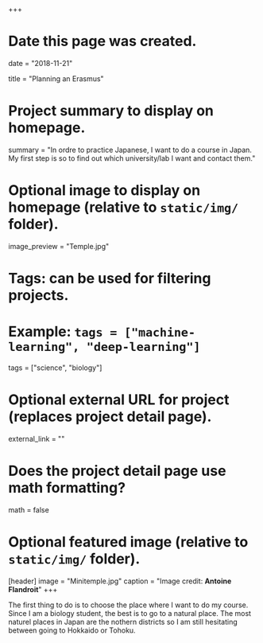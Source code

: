 +++
# Date this page was created.
date = "2018-11-21"


title = "Planning an Erasmus"

# Project summary to display on homepage.
summary = "In ordre to practice Japanese, I want to do a course in Japan. My first step is so to find out which university/lab I want and contact them."

# Optional image to display on homepage (relative to `static/img/` folder).
image_preview = "Temple.jpg"

# Tags: can be used for filtering projects.
# Example: `tags = ["machine-learning", "deep-learning"]`
tags = ["science", "biology"]

# Optional external URL for project (replaces project detail page).
external_link = ""

# Does the project detail page use math formatting?
math = false

# Optional featured image (relative to `static/img/` folder).
[header]
image = "Minitemple.jpg"
caption = "Image credit: **Antoine Flandroit**"
+++

The first thing to do is to choose the place where I want to do my course. Since I am a biology student, the best is to go to a natural place. The most naturel places in Japan are the nothern districts so I am still hesitating between going to Hokkaido or Tohoku.
